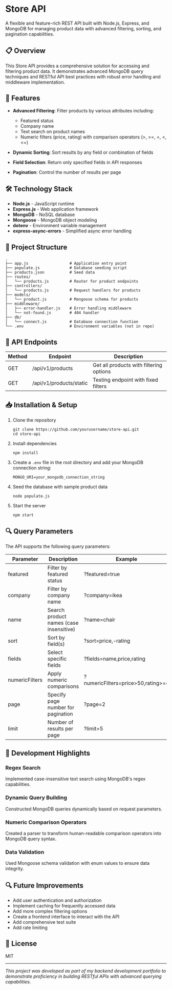# Store API

A flexible and feature-rich REST API built with Node.js, Express, and MongoDB for managing product data with advanced filtering, sorting, and pagination capabilities.

## 📋 Overview

This Store API provides a comprehensive solution for accessing and filtering product data. It demonstrates advanced MongoDB query techniques and RESTful API best practices with robust error handling and middleware implementation.

## 🚀 Features

- **Advanced Filtering**: Filter products by various attributes including:
  - Featured status
  - Company name
  - Text search on product names
  - Numeric filters (price, rating) with comparison operators (>, >=, =, <, <=)

- **Dynamic Sorting**: Sort results by any field or combination of fields

- **Field Selection**: Return only specified fields in API responses

- **Pagination**: Control the number of results per page

## 🛠️ Technology Stack

- **Node.js** - JavaScript runtime
- **Express.js** - Web application framework
- **MongoDB** - NoSQL database
- **Mongoose** - MongoDB object modeling
- **dotenv** - Environment variable management
- **express-async-errors** - Simplified async error handling

## 📁 Project Structure

```
.
├── app.js                  # Application entry point
├── populate.js             # Database seeding script
├── products.json           # Seed data
├── routes/
│   └── products.js         # Router for product endpoints
├── controllers/
│   └── products.js         # Request handlers for products
├── models/
│   └── product.js          # Mongoose schema for products
├── middleware/
│   ├── error-handler.js    # Error handling middleware
│   └── not-found.js        # 404 handler
├── db/
│   └── connect.js          # Database connection function
└── .env                    # Environment variables (not in repo)
```

## 🔌 API Endpoints

| Method | Endpoint               | Description                   |
|--------|------------------------|-------------------------------|
| GET    | /api/v1/products       | Get all products with filtering options |
| GET    | /api/v1/products/static | Testing endpoint with fixed filters |

## 📥 Installation & Setup

1. Clone the repository
   ```
   git clone https://github.com/yourusername/store-api.git
   cd store-api
   ```

2. Install dependencies
   ```
   npm install
   ```

3. Create a `.env` file in the root directory and add your MongoDB connection string:
   ```
   MONGO_URI=your_mongodb_connection_string
   ```

4. Seed the database with sample product data
   ```
   node populate.js
   ```

5. Start the server
   ```
   npm start
   ```

## 🔍 Query Parameters

The API supports the following query parameters:

| Parameter      | Description                                           | Example                            |
|----------------|-------------------------------------------------------|-----------------------------------|
| featured       | Filter by featured status                             | ?featured=true                     |
| company        | Filter by company name                                | ?company=ikea                      |
| name           | Search product names (case insensitive)               | ?name=chair                        |
| sort           | Sort by field(s)                                      | ?sort=price,-rating                |
| fields         | Select specific fields                                | ?fields=name,price,rating          |
| numericFilters | Apply numeric comparisons                             | ?numericFilters=price>50,rating>=4 |
| page           | Specify page number for pagination                    | ?page=2                            |
| limit          | Number of results per page                            | ?limit=5                           |

## 🧰 Development Highlights

### Regex Search
Implemented case-insensitive text search using MongoDB's regex capabilities.

### Dynamic Query Building
Constructed MongoDB queries dynamically based on request parameters.

### Numeric Comparison Operators
Created a parser to transform human-readable comparison operators into MongoDB query syntax.

### Data Validation
Used Mongoose schema validation with enum values to ensure data integrity.

## 🔍 Future Improvements

- Add user authentication and authorization
- Implement caching for frequently accessed data
- Add more complex filtering options
- Create a frontend interface to interact with the API
- Add comprehensive test suite
- Add rate limiting

## 📄 License

MIT

---

*This project was developed as part of my backend development portfolio to demonstrate proficiency in building RESTful APIs with advanced querying capabilities.*
